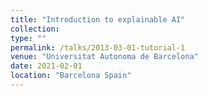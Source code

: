 ```yaml
---
title: "Introduction to explainable AI"
collection: 
type: ""
permalink: /talks/2013-03-01-tutorial-1
venue: "Universitat Autonoma de Barcelona"
date: 2021-02-01
location: "Barcelona Spain"
---
```

